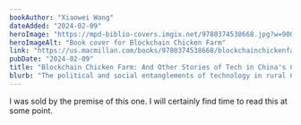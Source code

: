 ```yaml
---
bookAuthor: "Xiaowei Wang"
dateAdded: "2024-02-09"
heroImage: "https://mpd-biblio-covers.imgix.net/9780374538668.jpg?w=900"
heroImageAlt: "Book cover for Blockchain Chicken Farm"
link: "https://us.macmillan.com/books/9780374538668/blockchainchickenfarm"
pubDate: "2024-02-09"
title: "Blockchain Chicken Farm: And Other Stories of Tech in China's Countryside"
blurb: "The political and social entanglements of technology in rural China. Their discoveries force them to challenge the standard idea that rural culture and people are backward, conservative, and intolerant. Instead, they find that rural China has not only adapted to rapid globalization but has actually innovated the technology we all use today."
---
```


I was sold by the premise of this one. I will certainly find time to read this at some point.
